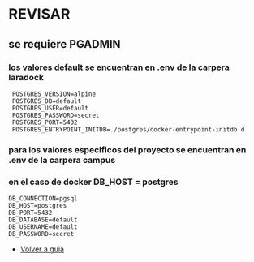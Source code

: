 # REVISAR

## se requiere PGADMIN  
### los valores default se encuentran en .env de la carpera laradock 

     POSTGRES_VERSION=alpine
     POSTGRES_DB=default
     POSTGRES_USER=default
     POSTGRES_PASSWORD=secret
     POSTGRES_PORT=5432
     POSTGRES_ENTRYPOINT_INITDB=./postgres/docker-entrypoint-initdb.d

### para los valores especificos del proyecto se encuentran en .env de la carpera campus   

   ### en el caso de docker   DB_HOST = postgres

    DB_CONNECTION=pgsql
    DB_HOST=postgres
    DB_PORT=5432
    DB_DATABASE=default
    DB_USERNAME=default
    DB_PASSWORD=secret


- [Volver a guia](README.md)    